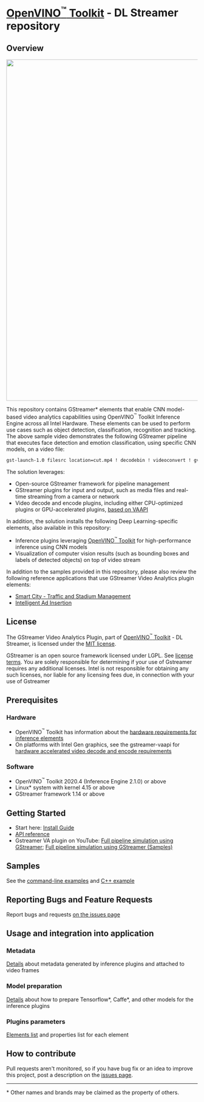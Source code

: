# [OpenVINO<sup>&#8482;</sup> Toolkit](https://software.intel.com/en-us/openvino-toolkit) - DL Streamer repository

## Overview
<div align="center"><img src="intro.gif" width=900/></div>

This repository contains GStreamer* elements that enable CNN model-based video analytics capabilities using OpenVINO<sup>&#8482;</sup> Toolkit Inference Engine across all Intel Hardware. These elements can be used to perform use cases such as object detection, classification, recognition and tracking. The above sample video demonstrates the following GStreamer pipeline that executes face detection and emotion classification, using specific CNN models, on a video file:
```sh
gst-launch-1.0 filesrc location=cut.mp4 ! decodebin ! videoconvert ! gvadetect model=face-detection-adas-0001.xml ! gvaclassify model=emotions-recognition-retail-0003.xml model-proc=emotions-recognition-retail-0003.json ! gvawatermark ! xvimagesink sync=false
```

The solution leverages:
* Open-source GStreamer framework for pipeline management
* GStreamer plugins for input and output, such as media files and real-time streaming from a camera or network
* Video decode and encode plugins, including either CPU-optimized plugins or GPU-accelerated plugins, [based on VAAPI](https://github.com/GStreamer/gstreamer-vaapi)

In addition, the solution installs the following Deep Learning-specific elements, also available in this repository:
* Inference plugins leveraging [OpenVINO<sup>&#8482;</sup> Toolkit](https://software.intel.com/en-us/openvino-toolkit) for high-performance inference using CNN models
* Visualization of computer vision results (such as bounding boxes and labels of detected objects) on top of video stream

In addition to the samples provided in this repository, please also review the following reference applications that use GStreamer Video Analytics plugin elements:
* [Smart City - Traffic and Stadium Management](https://github.com/OpenVisualCloud/Smart-City-Sample)
* [Intelligent Ad Insertion](https://github.com/OpenVisualCloud/Ad-Insertion-Sample)

## License
The GStreamer Video Analytics Plugin, part of [OpenVINO<sup>&#8482;</sup> Toolkit](https://software.intel.com/en-us/openvino-toolkit) - DL Streamer, is licensed under the [MIT license](LICENSE).

GStreamer is an open source framework licensed under LGPL. See [license terms](https://gstreamer.freedesktop.org/documentation/frequently-asked-questions/licensing.html?gi-language=c). You are solely responsible for determining if your use of Gstreamer requires any additional licenses.  Intel is not responsible for obtaining any such licenses, nor liable for any licensing fees due, in connection with your use of Gstreamer

## Prerequisites
### Hardware
* OpenVINO<sup>&#8482;</sup> Toolkit has information about the [hardware requirements for inference elements](https://software.intel.com/en-us/openvino-toolkit/hardware)
* On platforms with Intel Gen graphics, see the gstreamer-vaapi for [hardware accelerated video decode and encode requirements](https://github.com/GStreamer/gstreamer-vaapi)

### Software
* OpenVINO<sup>&#8482;</sup> Toolkit 2020.4 (Inference Engine 2.1.0) or above
* Linux* system with kernel 4.15 or above
* GStreamer framework 1.14 or above

## Getting Started
* Start here: [Install Guide](https://github.com/opencv/gst-video-analytics/wiki/Install-Guide)
* [API reference](https://opencv.github.io/gst-video-analytics/)
* Gstreamer VA plugin on YouTube: [Full pipeline simulation using GStreamer](https://www.youtube.com/watch?v=fWhPV_IqDy0); [Full pipeline simulation using GStreamer (Samples)](https://www.youtube.com/watch?v=EqHznsUR1sE)

## Samples
See the [command-line examples](samples/gst_launch) and [C++ example](samples/cpp/draw_face_attributes)

## Reporting Bugs and Feature Requests
Report bugs and requests [on the issues page](https://github.com/opencv/gst-video-analytics/issues)

## Usage and integration into application

### Metadata
[Details](https://github.com/opencv/gst-video-analytics/wiki/Metadata) about metadata generated by inference plugins and attached to video frames

### Model preparation
[Details](https://github.com/opencv/gst-video-analytics/wiki/Model-preparation) about how to prepare Tensorflow*, Caffe*, and other models for the inference plugins

### Plugins parameters
[Elements list](https://github.com/opencv/gst-video-analytics/wiki/Elements) and properties list for each element

## How to contribute
Pull requests aren't monitored, so if you have bug fix or an idea to improve this project, post a description on the [issues page](https://github.com/opencv/gst-video-analytics/issues).

---
\* Other names and brands may be claimed as the property of others.
